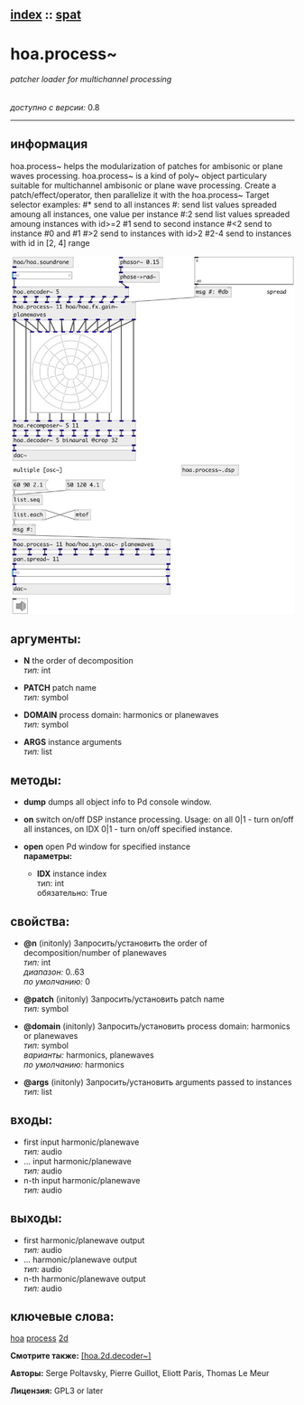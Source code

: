 [index](index.html) :: [spat](category_spat.html)
---

# hoa.process~

###### patcher loader for multichannel processing

*доступно с версии:* 0.8

---


## информация
hoa.process~ helps the modularization of patches for ambisonic or plane waves processing. hoa.process~ is a kind of poly~ object particulary suitable for multichannel ambisonic or plane wave processing. Create a patch/effect/operator, then parallelize it with the hoa.process~ Target selector examples: #* send to all instances #: send list values spreaded amoung all instances, one value per instance #:2 send list values spreaded amoung instances with id&gt;=2 #1 send to second instance #&lt;2 send to instance #0 and #1 #&gt;2 send to instances with id&gt;2 #2-4 send to instances with id in [2, 4] range


[![example](../examples/img/hoa.process~.jpg)](../examples/pd/hoa.process~.pd)



## аргументы:

* **N**
the order of decomposition<br>
_тип:_ int<br>

* **PATCH**
patch name<br>
_тип:_ symbol<br>

* **DOMAIN**
process domain: harmonics or planewaves<br>
_тип:_ symbol<br>

* **ARGS**
instance arguments<br>
_тип:_ list<br>



## методы:

* **dump**
dumps all object info to Pd console window.<br>

* **on**
switch on/off DSP instance processing. Usage: on all 0|1 - turn on/off all
instances, on IDX 0|1 - turn on/off specified instance.<br>

* **open**
open Pd window for specified instance<br>
  __параметры:__
  - **IDX** instance index<br>
    тип: int <br>
    обязательно: True <br>




## свойства:

* **@n** (initonly)
Запросить/установить the order of decomposition/number of planewaves<br>
_тип:_ int<br>
_диапазон:_ 0..63<br>
_по умолчанию:_ 0<br>

* **@patch** (initonly)
Запросить/установить patch name<br>
_тип:_ symbol<br>

* **@domain** (initonly)
Запросить/установить process domain: harmonics or planewaves<br>
_тип:_ symbol<br>
_варианты:_ harmonics, planewaves<br>
_по умолчанию:_ harmonics<br>

* **@args** (initonly)
Запросить/установить arguments passed to instances<br>
_тип:_ list<br>



## входы:

* first input harmonic/planewave<br>
_тип:_ audio
* ... input harmonic/planewave<br>
_тип:_ audio
* n-th input harmonic/planewave<br>
_тип:_ audio



## выходы:

* first harmonic/planewave output<br>
_тип:_ audio
* ... harmonic/planewave output<br>
_тип:_ audio
* n-th harmonic/planewave output<br>
_тип:_ audio



## ключевые слова:

[hoa](keywords/hoa.html)
[process](keywords/process.html)
[2d](keywords/2d.html)



**Смотрите также:**
[\[hoa.2d.decoder~\]](hoa.2d.decoder~.html)




**Авторы:** Serge Poltavsky, Pierre Guillot, Eliott Paris, Thomas Le Meur




**Лицензия:** GPL3 or later





